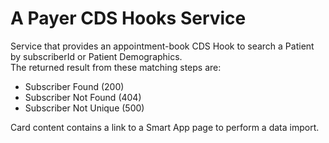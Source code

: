 A Payer CDS Hooks Service
===============

Service that provides an appointment-book CDS Hook to search a Patient by subscriberId or Patient Demographics.
<br>The returned result from these matching steps are:
* Subscriber Found (200)
* Subscriber Not Found (404)
* Subscriber Not Unique (500)

Card content contains a link to a Smart App page to perform a data import.